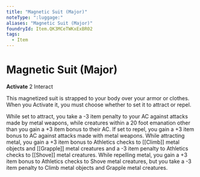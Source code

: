 ```yaml
---
title: "Magnetic Suit (Major)"
noteType: ":luggage:"
aliases: "Magnetic Suit (Major)"
foundryId: Item.QK3MCeTWKxExBR02
tags:
  - Item
---
```


# Magnetic Suit (Major)

**Activate** 2 Interact

This magnetized suit is strapped to your body over your armor or clothes. When you Activate it, you must choose whether to set it to attract or repel.

While set to attract, you take a -3 item penalty to your AC against attacks made by metal weapons, while creatures within a 20 foot emanation other than you gain a +3 item bonus to their AC. If set to repel, you gain a +3 item bonus to AC against attacks made with metal weapons. While attracting metal, you gain a +3 item bonus to Athletics checks to [[Climb]] metal objects and [[Grapple]] metal creatures and a -3 item penalty to Athletics checks to [[Shove]] metal creatures. While repelling metal, you gain a +3 item bonus to Athletics checks to Shove metal creatures, but you take a -3 item penalty to Climb metal objects and Grapple metal creatures.
